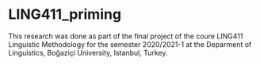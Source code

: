 # LING411_priming

This research was done as part of the final project of the coure LING411 Linguistic Methodology for the semester 2020/2021-1 at the Deparment of Linguistics, Boğaziçi University, Istanbul, Turkey.
